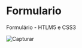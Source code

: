 # Formulario
 Formulário - HTLM5 e CSS3
 
 ![Capturar](https://user-images.githubusercontent.com/90113699/144903084-ab1b4124-46c6-4487-bf8e-b981f5dd2a2f.PNG)

